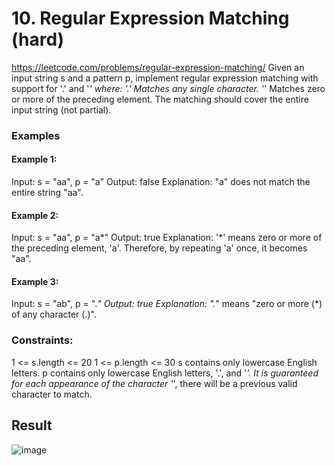 # 10. Regular Expression Matching (hard)
https://leetcode.com/problems/regular-expression-matching/
Given an input string s and a pattern p, implement regular expression matching with support for '.' and '*' where:
'.' Matches any single character.​​​​
'*' Matches zero or more of the preceding element.
The matching should cover the entire input string (not partial).
### Examples 
#### Example 1:
Input: s = "aa", p = "a"
Output: false
Explanation: "a" does not match the entire string "aa".
#### Example 2:
Input: s = "aa", p = "a*"
Output: true
Explanation: '*' means zero or more of the preceding element, 'a'. Therefore, by repeating 'a' once, it becomes "aa".
#### Example 3:
Input: s = "ab", p = ".*"
Output: true
Explanation: ".*" means "zero or more (*) of any character (.)".
 
### Constraints:
1 <= s.length <= 20
1 <= p.length <= 30
s contains only lowercase English letters.
p contains only lowercase English letters, '.', and '*'.
It is guaranteed for each appearance of the character '*', there will be a previous valid character to match.

## Result
![image](https://user-images.githubusercontent.com/11509384/151681984-9de9fcf3-dd5a-4d28-9274-e51cfd75af94.png)
